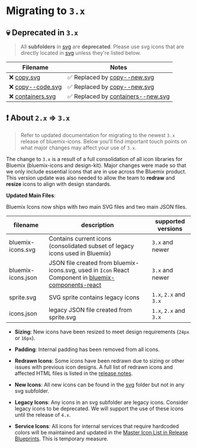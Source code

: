 # Migrating to `3.x`

## :skull: Deprecated in `3.x`

> All **subfolders** in [svg](https://github.ibm.com/Bluemix/bluemix-icons/blob/master/svg) are **deprecated**.
> Please use svg icons that are directly located in [svg](https://github.ibm.com/Bluemix/bluemix-icons/blob/master/svg) unless they're listed below.

| Filename                                                                                          | Notes                                                                                                                                  |
| ------------------------------------------------------------------------------------------------- | -------------------------------------------------------------------------------------------------------------------------------------- |
| :x: [copy.svg](https://github.ibm.com/Bluemix/bluemix-icons/blob/master/svg/copy.svg)             | :white_check_mark: Replaced by [copy--new.svg](https://github.ibm.com/Bluemix/bluemix-icons/blob/master/svg/copy--new.svg)             |
| :x: [copy--code.svg](https://github.ibm.com/Bluemix/bluemix-icons/blob/master/svg/copy.svg)       | :white_check_mark: Replaced by [copy--new.svg](https://github.ibm.com/Bluemix/bluemix-icons/blob/master/svg/copy--new.svg)             |
| :x: [containers.svg](https://github.ibm.com/Bluemix/bluemix-icons/blob/master/svg/containers.svg) | :white_check_mark: Replaced by [containers--new.svg](https://github.ibm.com/Bluemix/bluemix-icons/blob/master/svg/containers--new.svg) |

## :exclamation: About `2.x` => `3.x`

> Refer to updated documentation for migrating to the newest `3.x` release of bluemix-icons.
> Below you'll find important touch points on what major changes may affect your use of `3.x`.

The change to `3.x` is a result of a full consolidation of all icon libraries for Bluemix (bluemix-icons and design-kit).
Major changes were made so that we only include essential icons that are in use across the Bluemix product. This version update was also needed to allow the team to **redraw** and **resize** icons to align with design standards.

**Updated Main Files**:

Bluemix Icons now ships with two main SVG files and two main JSON files.

| filename           | description                                                                                                                                                     | supported versions     |
| ------------------ | --------------------------------------------------------------------------------------------------------------------------------------------------------------- | ---------------------- |
| bluemix-icons.svg  | Contains current icons (consolidated subset of legacy icons used in Bluemix)                                                                                    | `3.x` and newer        |
| bluemix-icons.json | JSON file created from bluemix-icons.svg, used in `Icon` React Component in [bluemix-components-react](https://github.ibm.com/Bluemix/bluemix-components-react) | `3.x` and newer        |
| sprite.svg         | SVG sprite contains legacy icons                                                                                                                                | `1.x`, `2.x` and `3.x` |
| icons.json         | legacy JSON file created from sprite.svg                                                                                                                        | `1.x`, `2.x` and `3.x` |

- **Sizing**: New icons have been resized to meet design requirements (`24px` or `16px`).

- **Padding**: Internal padding has been removed from all icons.

- **Redrawn Icons**: Some icons have been redrawn due to sizing or other issues with previous icon designs.
  A full list of redrawn icons and affected HTML files is listed in the [release notes](https://github.ibm.com/Bluemix/bluemix-icons/releases/tag/3.0.0).

- **New Icons**: All new icons can be found in the [svg]() folder but not in any svg subfolder.

- **Legacy Icons**: Any icons in an svg subfolder are legacy icons. Consider legacy icons to be deprecated. We will support the use of these icons until the release of `4.x`.

- **Service Icons**: All icons for internal services that require hardcoded colors will be maintained and updated in the [Master Icon List in Release Blueprints](https://releaseblueprints.ibm.com/display/CLOUDOE/Master+Icon+List). This is temporary measure.
